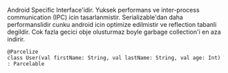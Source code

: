 Android Specific Interface'idir.
Yuksek performans ve inter-process communication (IPC) icin tasarlanmistir.
Serializable'dan daha performanslidir cunku android icin optimize edilmistir ve reflection tabanli degildir.
Cok fazla gecici obje olusturmaz boyle garbage collection'i en aza indirir.

```
@Parcelize
class User(val firstName: String, val lastName: String, val age: Int) : Parcelable
```

